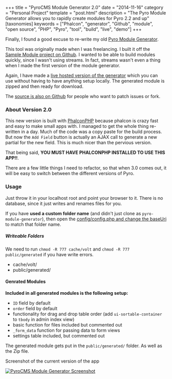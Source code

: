 +++
title = "PyroCMS Module Generator 2.0"
date = "2014-11-16"
category = "Personal Project"
template = "post.html"
description = "The Pyro Module Generator allows you to rapidly create modules for Pyro 2.2 and up"
[taxonomies]
keywords = ["Phalcon", "generator", "Github", "module", "open source", "PHP", "Pyro", "tool", "build", "live", "demo"]
+++

Finally, I found a good excuse to re-write my old [Pyro Module Generator](https://ohdoylerules.com/personal-project/pyro-module-generator).

This tool was originally made when I was freelancing. I built it off the [Sample Module project on Github](https://github.com/pyrocms/sample). I wanted to be able to build modules quickly, since I wasn't using streams. In fact, streams wasn't even a thing when I made the first version of the module generator.

Again, I have made a [live hosted version of the generator](http://dev.warpaintmedia.ca/pyro-module-generator/ "PyroCMS Module Generator Website") which you can use without having to have anything setup locally. The generated module is zipped and then ready for download.

The [source is also on Github](https://github.com/james2doyle/pyro-module-generator "PyroCMS Module Generator On Github") for people who want to patch issues or fork.

### About Version 2.0

This new version is built with [PhalconPHP](http://phalconphp.com/en/) because phalcon is crazy fast and easy to make small apps with. I managed to get the whole thing re-written in a day. Much of the code was a copy paste for the build process. But now the `Add Field` button is actually an AJAX call to generate a new partial for the new field. This is much nicer than the pervious version.

That being said, **YOU MUST HAVE PHALCONPHP INSTALLED TO USE THIS APP!!**.

There are a few little things I need to refactor, so that when 3.0 comes out, it will be easy to switch between the different versions of Pyro.

### Usage

Just throw it in your localhost root and point your browser to it. There is no database, since it just writes and renames files for you.

If you have **used a custom folder name** (and didn't just clone as `pyro-module-generator`), then open the [config/config.php and change the baseUri](https://github.com/james2doyle/pyro-module-generator/blob/master/config/config.php#L7) to match that folder name.

##### Writeable Folders

We need to run `chmod -R 777 cache/volt` and `chmod -R 777 public/generated` if you have write errors.

* cache/volt/
* public/generated/

#### Genrated Modules

**Included in all generated modules is the following setup:**

* `ID` field by default
* `order` field by default
* functionality for drag and drop table order (add `ui-sortable-container` to `tbody` in admin index view)
* basic function for files included but commented out
* `_form_data` function for passing data to form views
* settings table included, but commented out

The generated module gets put in the `public/generated/` folder. As well as the Zip file.

<div class="center">
  <p>Screenshot of the current version of the app</p>
  <a href="/images/pmg2.jpeg" title="PyroCMS Module Generator Screenshot" target="_blank"><img alt="PyroCMS Module Generator Screenshot" src="/images/pmg2.jpeg" ></a>
</div>
